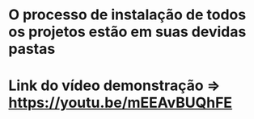 # O processo de instalação de todos os projetos estão em suas devidas pastas
# Link do vídeo demonstração => https://youtu.be/mEEAvBUQhFE